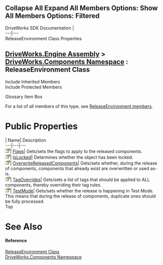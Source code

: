        

 Collapse All Expand All  Members Options: Show All  Members Options: Filtered   
---  
DriveWorks SDK Documentation  |   
---|---  
ReleaseEnvironment Class Properties   
  
[DriveWorks.Engine Assembly](topic2156.md) > [DriveWorks.Components Namespace](topic6089.md) : ReleaseEnvironment Class  
---  
  
Include Inherited Members    
Include Protected Members    


Glossary Item Box

For a list of all members of this type, see [ReleaseEnvironment members](topic6380.md).

# Public Properties

| Name| Description  
---|---|---  
![Public Property](dotnetimages/publicProperty.gif)| [Flags](topic6386.md)| Gets/sets the flags to apply to the released components.   
![Public Property](dotnetimages/publicProperty.gif)| [IsLocked](topic6387.md)| Determines whether the object has been locked.   
![Public Property](dotnetimages/publicProperty.gif)| [OverwriteReleasedComponents](topic6388.md)| Gets/sets whether, during the release of components, components that already exist are overwritten or used as-is.   
![Public Property](dotnetimages/publicProperty.gif)| [TagOverrides](topic6389.md)| Gets/sets a list of tags that should be applied to ALL components, thereby overriding their tag rules.   
![Public Property](dotnetimages/publicProperty.gif)| [TestMode](topic6390.md)| Gets/sets whether the release is happening in Test Mode. This means that during the release of components, duplicate ones should be fully processed.   
Top

# See Also

#### Reference

[ReleaseEnvironment Class](topic6379.md)   
[DriveWorks.Components Namespace](topic6089.md)


